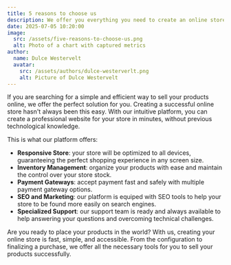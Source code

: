 ```yaml
---
title: 5 reasons to choose us
description: We offer you everything you need to create an online store efficiently and customizable. From the integration with payment gateways to...
date: 2025-07-05 10:20:00
image:
  src: /assets/five-reasons-to-choose-us.png
  alt: Photo of a chart with captured metrics
author:
  name: Dulce Westervelt
  avatar:
    src: /assets/authors/dulce-westerverlt.png
    alt: Picture of Dulce Westervelt
---
```


If you are searching for a simple and efficient way to sell your products online, we offer the perfect solution for you. Creating a successful online store hasn't always been this easy. With our intuitive platform, you can create a professional website for your store in minutes, without previous technological knowledge.

This is what our platform offers:

- **Responsive Store**: your store will be optimized to all devices, guaranteeing the perfect shopping experience in any screen size.
- **Inventory Management**: organize your products with ease and maintain the control over your store stock.
- **Payment Gateways**: accept payment fast and safely with multiple payment gateway options.
- **SEO and Marketing**: our platform is equiped with SEO tools to help your store to be found more easily on search engines.
- **Specialized Support**: our support team is ready and always available to help answering your questions and overcoming technical challenges.

Are you ready to place your products in the world? With us, creating your online store is fast, simple, and accessible. From the configuration to finalizing a purchase, we offer all the necessary tools for you to sell your products successfully.
